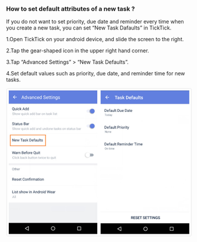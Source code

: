 ### How to set default attributes of a new task ?
If you do not want to set priority, due date and reminder every time when you create a new task, you can set “New Task Dafaults” in TickTick.

1.Open TickTick on your android device, and slide the screen to the right.

2.Tap the gear-shaped icon in the upper right hand corner.

3.Tap “Advanced Settings” > “New Task Defaults”.

4.Set default values such as priority, due date, and reminder time for new tasks.

![](newtaskdefaults.jpg)

